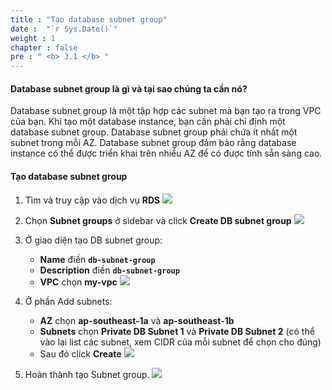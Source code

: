 ```yaml
---
title : "Tạo database subnet group"
date :  "`r Sys.Date()`" 
weight : 1 
chapter : false
pre : " <b> 3.1 </b> "
---
```


#### Database subnet group là gì và tại sao chúng ta cần nó?
Database subnet group là một tập hợp các subnet mà bạn tạo ra trong VPC của bạn. Khi tạo một database instance, bạn cần phải chỉ định một database subnet group. Database subnet group phải chứa ít nhất một subnet trong mỗi AZ. Database subnet group đảm bảo rằng database instance có thể được triển khai trên nhiều AZ để có được tính sẵn sàng cao.

#### Tạo database subnet group
1. Tìm và truy cập vào dịch vụ **RDS**
![](/workshop01-AWS-FCJ-2024/images/3-1/01.png?width=50pc)

2. Chọn **Subnet groups** ở sidebar và click **Create DB subnet group**
![](/workshop01-AWS-FCJ-2024/images/3-1/02.png?width=50pc)

3. Ở giao diện tạo DB subnet group:
   - **Name** điền **`db-subnet-group`**
   - **Description** điền **`db-subnet-group`**
   - **VPC** chọn **my-vpc**
![](/workshop01-AWS-FCJ-2024/images/3-1/03.png?width=50pc)

4. Ở phần Add subnets:
   - **AZ** chọn **ap-southeast-1a** và **ap-southeast-1b**
   - **Subnets** chọn **Private DB Subnet 1** và **Private DB Subnet 2** (có thể vào lại list các subnet, xem CIDR của mỗi subnet để chọn cho đúng)
   - Sau đó click **Create**
![](/workshop01-AWS-FCJ-2024/images/3-1/04.png?width=50pc)

5. Hoàn thành tạo Subnet group.
![](/workshop01-AWS-FCJ-2024/images/3-1/05.png?width=50pc)